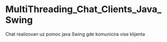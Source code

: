 # MultiThreading_Chat_Clients_Java_Swing
Chat realizovan uz pomoc  java Swing gde komunicira vise klijenta 
